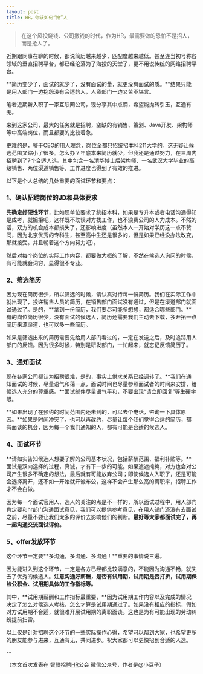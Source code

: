 ```yaml
---
layout: post
title: HR，你该如何“抢”人
---
```


> 在这个风投烧钱、公司撒钱的时代，作为HR，最需要做的恐怕不是招人，而是抢人了。

近期跟同事在聊的时候，都说简历越来越少，匹配度越来越低。甚至连当初号称各领域的垂直招聘平台，都已经沦落为了海投的天堂了，更不用说传统的网络招聘平台。

**简历变少了，面试的就少了，没有面试的量，就更没有面试的质。**结果只能是用人部门一边抱怨没有合适的人，人资部门一边又苦不堪言。

笔者近期新入职了一家互联网公司，现分享其中点滴，希望能抛砖引玉，互通有无。

来到这家公司，最大的任务就是招聘，空缺的有销售、策划、Java开发、架构师等中高端岗位，而且都要的比较着急。

更难的是，鉴于CEO的用人理念，岗位全都只招统招本科211大学的。这无疑让候选范围又缩小了很多。怎么办？年底本来简历就少。但我还是通过努力，在三周内招聘到了7个合适人选。其中包含一名清华博士后架构师、一名武汉大学毕业的高级销售、两位渠道销售等，工作进度也得到了有效的推进。

以下是个人总结的几处重要的面试环节和要点：

<!--more-->

### 1、确认招聘岗位的JD和具体要求

**先确定好硬性环节**，比如现单位要求了统招本科，如果是专升本或者电话沟通得知是成考，就婉拒吧，这样既不耽误对方找工作，也不浪费公司的人力成本。不然的话，双方的机会成本都损失了，还影响进度（虽然本人一开始对学历这一点不赞同，因为北京优秀的专科生，甚至高中生还是很多的，但是如果已经没办法改变，那就接受。并且朝着这个方向努力吧）。

然后对每个岗位的实际工作内容，都要做大概的了解，不然在候选人询问的时候，有可能就会词穷，显得很不专业。

### 2、筛选简历

因为现在简历很少，所以筛选的时候，请认真对待每一份简历。我们在实际工作中就出现了，投递销售人员的简历，在销售部门面试没有通过，但是在渠道部门就面试通过了。是的，**拿到一份简历，我们要尽可能多想想，都适合哪些部门。**有的岗位简历很少，没有面试的候选人，简历还需要我们主动去下载，多开拓一点简历来源渠道，也可以多一些简历。

如果是筛选出来的简历需要先给用人部门看过的，一定在发送之后，及时追踪用人部门的反馈。因为很多时候，特别是研发部门，一忙起来，就忘记反馈简历了。

### 3、通知面试

现在各家公司都认为招聘很难，是的，事实上供求关系已经调转了。**我们在通知面试的时候，尽量语气和蔼一点，面试时间也尽量参照面试者的时间来安排，给候选人充分的尊重感。**面试邮件尽量语气平和，不要出现“请立即回复”等生硬字眼。

**如果出现了在预约的时间范围内还未到的，可以去个电话，咨询一下具体原因。**如果是时间冲突了，也可以再改约，尽量让每个我们觉得合适的简历，都有面谈的机会，因为每一个我们通知的人，都有可能是合适的候选人。

### 4、面试环节

**请如实告知候选人想要了解的公司基本状况，包括薪酬范围、福利补贴等。**面试是双向选择的过程，真诚，才有下一步的可能。如果遮遮掩掩，对方也会对公司产生很多不确定的想法，最后就有可能放弃公司；即使候选人入职了，还是可能会选择离开，还不如一开始就开诚布公，这样不会产生那么高的离职率，招聘工作才不会白做。

因为每一个面试官用人、选人的关注的点是不一样的，所以面试过程中，用人部门肯定要和hr部门沟通面试意见，我们可以提供参考意见，在用人部门还没有去面试之前，尽量不要让我们太多的评价去影响他们的判断。**最好等大家都面试完了，再一起沟通交流面试评价。**

### 5、offer发放环节

这个环节一定要**多沟通，多沟通、多沟通！**重要的事情说三遍。

因为能进入到这个环节，一定是各方已经都比较满意的，不能因为沟通不畅，就失去了优秀的候选人。**注意沟通好薪酬，是否有试用期，试用期是否打折，试用期保险公积金、试用期具体的工作指标等。**

其中，**试用期薪酬和工作指标最重要，**因为试用期工作内容以及完成的情况决定了怎么对候选人考核，怎么才算是试用期通过了。如果没有相应的指标，假如对方试用期不合适，就很难开展试用期的离职面谈。这也是为有可能出现的劳动纠纷提前扫雷。

以上仅是针对招聘这个环节的一些实际操作心得，希望可以帮到大家，也希望更多的朋友能参与进来，互通有无，共同进步。祝大家都可以更快招到合适的人选。

--

（本文首次发表在 [智联招聘HR公会](https://mp.weixin.qq.com/s?__biz=MjM5OTU1MzY1Mg==&mid=402272995&idx=1&sn=73ad9fd1f6f43b6cffb4b1374e4655d0&scene=1&srcid=01052K42DnGZqXAnkEjXK8dQ&key=41ecb04b05111003c57efd3f8b7e9a5407e6d02be3d3e37198a7074bddacb8272e3ceb0ec83866c135778ef841ab98ee&ascene=0&uin=NDk4MDY4Njk1&devicetype=iMac+MacBookPro11%2C3+OSX+OSX+10.11.1+build(15B42)&version=11020201&pass_ticket=IjlxD2CXwIngE6khREUN1Nof%2BXBnPuK%2BI1xWt252wuyDGq7UtVs8%2BzY6RuoBRfqk) 微信公众号，作者是@小豆子）

